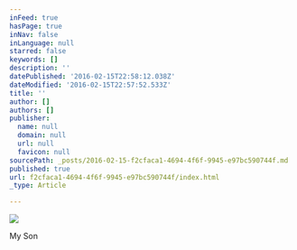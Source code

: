 ```yaml
---
inFeed: true
hasPage: true
inNav: false
inLanguage: null
starred: false
keywords: []
description: ''
datePublished: '2016-02-15T22:58:12.038Z'
dateModified: '2016-02-15T22:57:52.533Z'
title: ''
author: []
authors: []
publisher:
  name: null
  domain: null
  url: null
  favicon: null
sourcePath: _posts/2016-02-15-f2cfaca1-4694-4f6f-9945-e97bc590744f.md
published: true
url: f2cfaca1-4694-4f6f-9945-e97bc590744f/index.html
_type: Article

---
```

![](https://the-grid-user-content.s3-us-west-2.amazonaws.com/379d75f9-5f37-49c4-811f-b5e1de865827.JPG)

My Son